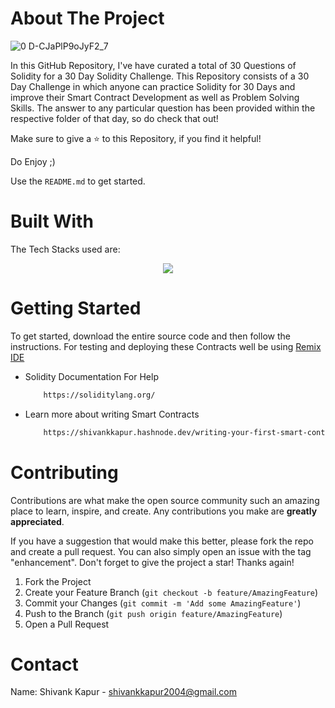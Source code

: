 <!-- ABOUT THE PROJECT -->
# About The Project
![0 D-CJaPlP9oJyF2_7](https://github.com/ShivankK26/30-Days-Of-Solidity/assets/115289871/935837e8-1b40-4191-90f4-f580b91ad040)






In this GitHub Repository, I've have curated a total of 30 Questions of Solidity for a 30 Day Solidity Challenge. This Repository consists of a 30 Day Challenge in which anyone can practice Solidity for 30 Days and improve their Smart Contract Development as well as Problem Solving Skills. The answer to any particular question has been provided within the respective folder of that day, so do check that out! 

Make sure to give a ⭐ to this Repository, if you find it helpful!

Do Enjoy ;)


Use the `README.md` to get started.



<!-- BUILT WITH -->
# Built With

The Tech Stacks used are:

<div align="center">
<a href="https://skillicons.dev">
    <img src="https://skillicons.dev/icons?i=remix,solidity" />
</a>
</div>



<!-- GETTING STARTED -->
# Getting Started
To get started, download the entire source code and then follow the instructions. For testing and deploying these Contracts well be using [Remix IDE](https://remix.ethereum.org/)

  
* Solidity Documentation For Help 

  ```sh
      https://soliditylang.org/
  ```

* Learn more about writing Smart Contracts 

  ```sh
      https://shivankkapur.hashnode.dev/writing-your-first-smart-contract-using-solidity
  ```


<!-- CONTRIBUTING -->
# Contributing

Contributions are what make the open source community such an amazing place to learn, inspire, and create. Any contributions you make are **greatly appreciated**.

If you have a suggestion that would make this better, please fork the repo and create a pull request. You can also simply open an issue with the tag "enhancement".
Don't forget to give the project a star! Thanks again!

1. Fork the Project
2. Create your Feature Branch (`git checkout -b feature/AmazingFeature`)
3. Commit your Changes (`git commit -m 'Add some AmazingFeature'`)
4. Push to the Branch (`git push origin feature/AmazingFeature`)
5. Open a Pull Request




  
<!-- CONTACT -->
# Contact

Name: Shivank Kapur - shivankkapur2004@gmail.com
